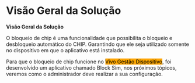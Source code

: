 # Visão Geral da Solução

**Visão Geral da Solução**

O bloqueio de chip é uma funcionalidade que possibilita o bloqueio e desbloqueio automático do CHIP. Garantindo que ele seja utilizado somente no dispositivo em que o aplicativo está instalado.

Para que o bloqueio de chip funcione no <mark style="background-color:orange;">Vivo Gestão Dispositivo</mark>, foi desenvolvido um aplicativo chamado Block Sim, nos próximos tópicos, veremos como o administrador deve realizar a sua configuração.
